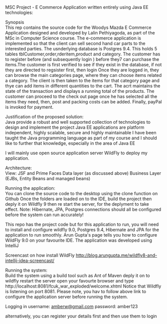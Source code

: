 MSC Project - E Commerce Application written entirely using Java EE technologies:

Synopsis<br />
This rep contains the source code for the Woodys Mazda E Commerce Application designed and developed by Lalin Pethiyagoda, as part of 
the MSc in Computer Science course.
The e-commerce application is implemented so that the client can sell second hand car parts to the interested parties. 
The usnderlying database is Postgres 9.4. This holds 5 tables
tblCustomer,order,rderitem,product and category. 
The customer has to register before (and subsequently login ) before they7 can purchase the items.The customer is first verified to see if they exist in the database, if not they are directed to regsister first, then login
Once they are logged in, they can browse the main categories page, where they can choose items related a category.
The client is then taken to the items for that category page and thye can add items in different quantities to the cart. The acrt maintains the state of the transaction and displays a running total of the products. 
The customer can proceed to the check out page once he has selected all the items they need, then, post and packing costs can be added. Finally, payPal is invoked for payment.

Justification of the proposed solution:<br />
Java provide a robust and well supported collection of technologies to design and implement the project
Java EE applications are platform independent, highly scalable, secure and highly maintainable
I have been taught the Java programming language as part of my course and I should like to further that knowledge, especially in the area of Java EE

I will mainly use open source application server WildFly to deploy my application.

Architecture: <br />
View: JSF and Prime Faces
Data layer (as discussed above)
Business Layer (EJBs, Entity Beans and managed beans)

Running the application:<br />
You can clone the source code to the desktop using the clone function on Github
Once the folders are loaded on to the IDE, build the project 
then deply it on Wildfly 9
then re start the server, for the deplyment to take effect.
Note: Hibernate, JPA, Postgres connections should all be configured before the system can run accurately! 

This repo has the project code but for this application to run, you will need to install and configure wildfly 9.0, Postgres 9.4, Hibernate and JPA for the application to run smoothly.
Arun Gupta's page tells you how to configure WildFly 9.0 on your favourite IDE. The application was developed using IntelliJ

Screencast on how install WildFly http://blog.arungupta.me/wildfly8-and-intellij-idea-screencast/

Running the system:<br />
Build the system using a build tool such as Ant of Maven
deply it on to wildfly
restart the server
open your favourte browser and type http://localhost:8081/fcuk_war_exploded/welcome.xhtml 
Notice that Wildfly is listening on port 8081. Please note, you hav to follow above link to configure the application server before running the system.

Logging in
username: amberw@gmail.com
password: amber123

alternatively, you can register your details first and then use them to login




